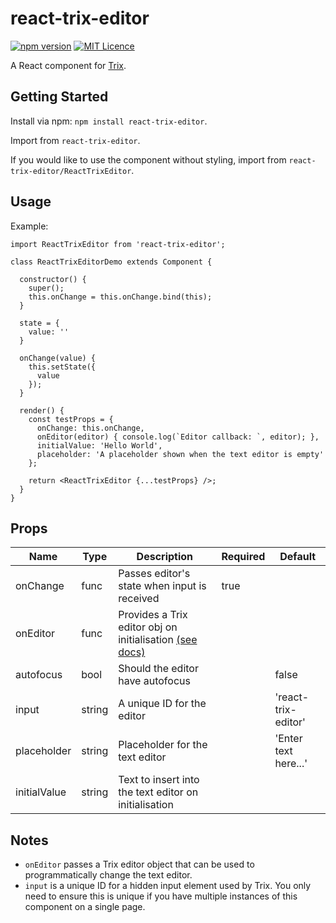 # react-trix-editor

[![npm version](https://badge.fury.io/js/react-trix-editor.svg)](https://badge.fury.io/js/react-trix-editor)
[![MIT Licence](https://badges.frapsoft.com/os/mit/mit.png?v=103)](https://opensource.org/licenses/mit-license.php)

A React component for [Trix](https://github.com/basecamp/trix).

## Getting Started

Install via npm: `npm install react-trix-editor`.

Import from `react-trix-editor`.

If you would like to use the component without styling, import from `react-trix-editor/ReactTrixEditor`.

## Usage

Example:

```
import ReactTrixEditor from 'react-trix-editor';

class ReactTrixEditorDemo extends Component {

  constructor() {
    super();
    this.onChange = this.onChange.bind(this);
  }

  state = {
    value: ''
  }

  onChange(value) {
    this.setState({
      value
    });
  }

  render() {
    const testProps = {
      onChange: this.onChange,
      onEditor(editor) { console.log(`Editor callback: `, editor); },
      initialValue: 'Hello World',
      placeholder: 'A placeholder shown when the text editor is empty'
    };

    return <ReactTrixEditor {...testProps} />;
  }
}
```
## Props

| Name            | Type                    | Description                                                 | Required  | Default                    |
|-----------------|-------------------------|-------------------------------------------------------------|-----------|----------------------------|
| onChange        | func                    | Passes editor's state when input is received                | true      |                            |
| onEditor        | func                    | Provides a Trix editor obj on initialisation [(see docs)](https://github.com/basecamp/trix#editing-text-programmatically)                 |           |                            |
| autofocus       | bool                    | Should the editor have autofocus                            |           | false                      |
| input           | string                  | A unique ID for the editor                                  |           | 'react-trix-editor'        |
| placeholder     | string                  | Placeholder for the text editor                             |           | 'Enter text here...'       |
| initialValue    | string                  | Text to insert into the text editor on initialisation       |           |                            |

## Notes

- `onEditor` passes a Trix editor object that can be used to programmatically change the text editor.
- `input` is a unique ID for a hidden input element used by Trix. You only need to ensure this is unique if you have multiple instances of this component on a single page.
